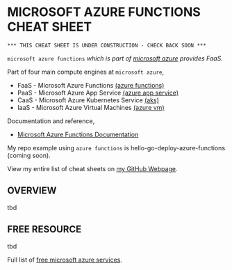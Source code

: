 # MICROSOFT AZURE FUNCTIONS CHEAT SHEET

```
*** THIS CHEAT SHEET IS UNDER CONSTRUCTION - CHECK BACK SOON ***
```

`microsoft azure functions` _which is part of
[microsoft azure](https://github.com/JeffDeCola/my-cheat-sheets/tree/master/software/service-providers/microsoft-azure-cheat-sheet)
provides FaaS._

Part of four main compute engines at `microsoft azure`,

* FaaS - Microsoft Azure Functions
  [(azure functions)](https://github.com/JeffDeCola/my-cheat-sheets/tree/master/software/service-architectures/function-as-a-service/microsoft-azure-functions-cheat-sheet)
* PaaS - Microsoft Azure App Service
  [(azure app service)](https://github.com/JeffDeCola/my-cheat-sheets/tree/master/software/service-architectures/platform-as-a-service/microsoft-azure-app-service-cheat-sheet)
* CaaS - Microsoft Azure Kubernetes Service
  [(aks)](https://github.com/JeffDeCola/my-cheat-sheets/tree/master/software/service-architectures/containers-as-a-service/microsoft-azure-kubernetes-service-cheat-sheet)
* IaaS - Microsoft Azure Virtual Machines
  [(azure vm)](https://github.com/JeffDeCola/my-cheat-sheets/tree/master/software/service-architectures/infrastructure-as-a-service/microsoft-azure-virtual-machines-cheat-sheet)

Documentation and reference,

* [Microsoft Azure Functions Documentation](https://docs.microsoft.com/en-us/azure/azure-functions/)

My repo example using `azure functions` is
hello-go-deploy-azure-functions (coming soon).

View my entire list of cheat sheets on
[my GitHub Webpage](https://jeffdecola.github.io/my-cheat-sheets/).

## OVERVIEW

tbd

## FREE RESOURCE

tbd

Full list of [free microsoft azure services](https://azure.microsoft.com/en-us/free/free-account-faq/).

